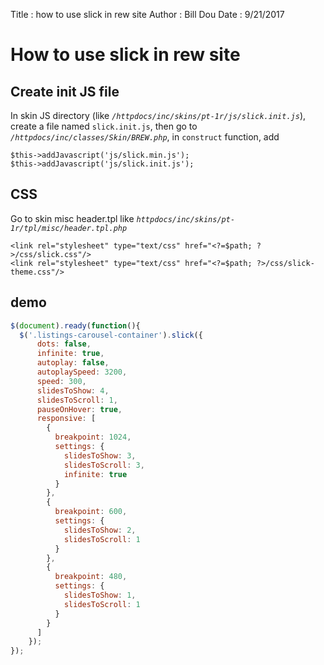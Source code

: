 Title         : how to use slick in rew site
Author        : Bill Dou
Date          : 9/21/2017

# How to use slick in rew site

## Create init JS file 

In skin JS directory (like *`/httpdocs/inc/skins/pt-1r/js/slick.init.js`*), create a file named `slick.init.js`, 
then go to *`/httpdocs/inc/classes/Skin/BREW.php`*, in `construct` function, add 
```
$this->addJavascript('js/slick.min.js');
$this->addJavascript('js/slick.init.js');
```

## CSS
Go to skin misc header.tpl like *`httpdocs/inc/skins/pt-1r/tpl/misc/header.tpl.php`*

```
<link rel="stylesheet" type="text/css" href="<?=$path; ?>/css/slick.css"/>
<link rel="stylesheet" type="text/css" href="<?=$path; ?>/css/slick-theme.css"/>
```

## demo

```javascript
$(document).ready(function(){
  $('.listings-carousel-container').slick({
	  dots: false,
	  infinite: true,
	  autoplay: false,
	  autoplaySpeed: 3200,
	  speed: 300,
	  slidesToShow: 4,
	  slidesToScroll: 1,
	  pauseOnHover: true,
	  responsive: [
	    {
	      breakpoint: 1024,
	      settings: {
	        slidesToShow: 3,
	        slidesToScroll: 3,
	        infinite: true
	      }
	    },
	    {
	      breakpoint: 600,
	      settings: {
	        slidesToShow: 2,
	        slidesToScroll: 1
	      }
	    },
	    {
	      breakpoint: 480,
	      settings: {
	        slidesToShow: 1,
	        slidesToScroll: 1
	      }
	    }
	  ]
	});
});
```